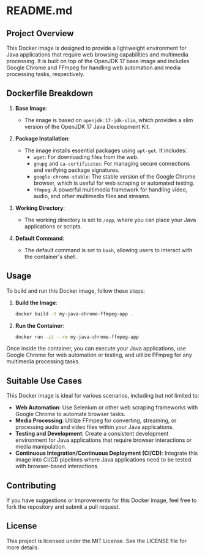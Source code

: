 # README.md

## Project Overview

This Docker image is designed to provide a lightweight environment for Java applications that require web browsing capabilities and multimedia processing. It is built on top of the OpenJDK 17 base image and includes Google Chrome and FFmpeg for handling web automation and media processing tasks, respectively.

## Dockerfile Breakdown

1. **Base Image**: 
   - The image is based on `openjdk:17-jdk-slim`, which provides a slim version of the OpenJDK 17 Java Development Kit.

2. **Package Installation**:
   - The image installs essential packages using `apt-get`. It includes:
     - `wget`: For downloading files from the web.
     - `gnupg` and `ca-certificates`: For managing secure connections and verifying package signatures.
     - `google-chrome-stable`: The stable version of the Google Chrome browser, which is useful for web scraping or automated testing.
     - `ffmpeg`: A powerful multimedia framework for handling video, audio, and other multimedia files and streams.

3. **Working Directory**:
   - The working directory is set to `/app`, where you can place your Java applications or scripts.

4. **Default Command**:
   - The default command is set to `bash`, allowing users to interact with the container's shell.

## Usage

To build and run this Docker image, follow these steps:

1. **Build the Image**:
   ```bash
   docker build -t my-java-chrome-ffmpeg-app .
   ```

2. **Run the Container**:
   ```bash
   docker run -it --rm my-java-chrome-ffmpeg-app
   ```

Once inside the container, you can execute your Java applications, use Google Chrome for web automation or testing, and utilize FFmpeg for any multimedia processing tasks.

## Suitable Use Cases

This Docker image is ideal for various scenarios, including but not limited to:

- **Web Automation**: Use Selenium or other web scraping frameworks with Google Chrome to automate browser tasks.
- **Media Processing**: Utilize FFmpeg for converting, streaming, or processing audio and video files within your Java applications.
- **Testing and Development**: Create a consistent development environment for Java applications that require browser interactions or media manipulation.
- **Continuous Integration/Continuous Deployment (CI/CD)**: Integrate this image into CI/CD pipelines where Java applications need to be tested with browser-based interactions.

## Contributing

If you have suggestions or improvements for this Docker image, feel free to fork the repository and submit a pull request.

## License

This project is licensed under the MIT License. See the LICENSE file for more details.
